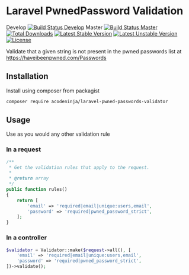 # Laravel PwnedPassword Validation
Develop [![Build Status Develop](https://travis-ci.org/acodeninja/laravel-pwned-passwords-validator.svg?branch=develop)](https://travis-ci.org/acodeninja/laravel-pwned-passwords-validator)
Master [![Build Status Master](https://travis-ci.org/acodeninja/laravel-pwned-passwords-validator.svg?branch=master)](https://travis-ci.org/acodeninja/laravel-pwned-passwords-validator)
[![Total Downloads](https://poser.pugx.org/acodeninja/laravel-pwned-passwords-validator/downloads)](https://packagist.org/packages/acodeninja/laravel-pwned-passwords-validator)
[![Latest Stable Version](https://poser.pugx.org/acodeninja/laravel-pwned-passwords-validator/version)](https://packagist.org/packages/acodeninja/laravel-pwned-passwords-validator)
[![Latest Unstable Version](https://poser.pugx.org/acodeninja/laravel-pwned-passwords-validator/v/unstable)](//packagist.org/packages/acodeninja/laravel-pwned-passwords-validator)
[![License](https://poser.pugx.org/acodeninja/laravel-pwned-passwords-validator/license)](https://packagist.org/packages/acodeninja/laravel-pwned-passwords-validator)

Validate that a given string is not present in the pwned passwords list at https://haveibeenpwned.com/Passwords

## Installation

Install using composer from packagist

```bash
composer require acodeninja/laravel-pwned-passwords-validator
```

## Usage

Use as you would any other validation rule

### In a request

```php
/**
 * Get the validation rules that apply to the request.
 *
 * @return array
 */
public function rules()
{
    return [
        'email' => 'required|email|unique:users,email',
        'password' => 'required|pwned_password_strict',
    ];
}
```

### In a controller

```php
$validator = Validator::make($request->all(), [
    'email' => 'required|email|unique:users,email',
    'password' => 'required|pwned_password_strict',
])->validate();
```

